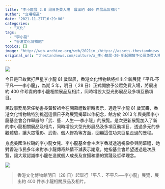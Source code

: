 ```yaml
---
title: "李小龍展 2.0 周日免費入場　展出約 400 件展品及相片"
author: "立場報道"
date: "2021-11-27T16:29:00"
categories:
  - "文化"
tags:
  - "李小龍"
  - "香港文化博物館"
topics: []
image: "http://web.archive.org/web/2021im_/https://assets.thestandnews.com/media/photos/Layer_0_z9tTaNT.png"
original_url: "thestandnews.com/culture/a_李小龍展-20-明起開放予公眾免費入場-為期-5-年-展出約-400-件展品及相片"
---
```

![](http://web.archive.org/web/2021im_/https://assets.thestandnews.com/media/photos/Layer_0_z9tTaNT.png)

今日是已故武打巨星李小龍 81 歲誕辰，香港文化博物館將推出全新展覽「平凡‧不平凡——李小龍」，為期 5 年，明日（ 28 日）正式開放予公眾免費入場，將展出約 400 件珍貴的李小龍相關展品及相片，同時增設大型光影展品及多項互動項目。

民政事務局常任秘書長黃智祖今在開幕禮致辭時表示，適逢李小龍 81 歲冥壽，香港文化博物館特別挑選這個日子為展覽揭幕以作紀念，館方於 2013 年與美國李小龍基金會合作舉辦的「武．藝．人生──李小龍」的展覽。是次更新展覽加入了新的李小龍相關展品及相片，同時增設大型光影展品及多項互動項目，透過多元的參觀體驗，讓大眾電影、武術、個人修為等方面，回顧這位功夫巨星走過的歷程。

身處美國洛杉磯的李小龍女兒、李小龍基金會主席李香凝透過視像參與開幕禮，她對香港市民多年來對李小龍傳奇熱情不減表示謝意。她指基金會希望透過是次展覽，讓大眾認識李小龍在造就個人成長及宣揚和諧的實踐及哲學理念。

![](http://web.archive.org/web/2021im_/https://assets.thestandnews.com/media/photos/1CAA6B24ACF7428789AC5FD6E58B07E8_O.JPG)
> 香港文化博物館明日（28 日）起舉行「平凡．不平凡──李小龍」展覽，展出約 400 件李小龍相關展品及相片。